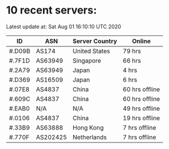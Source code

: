 # 10 recent servers:

Latest update at: Sat Aug 01 16:10:10 UTC 2020

| ID | ASN | Server Country | Online |
| -- | --- | -------------- | ------ |
| #.D09B | AS174 | United States | 79 hrs |
| #.7F1D | AS63949 | Singapore | 66 hrs |
| #.2A79 | AS63949 | Japan | 4 hrs |
| #.D369 | AS16509 | Japan | 6 hrs |
| #.07E8 | AS4837 | China | 60 hrs offline |
| #.609C | AS4837 | China | 60 hrs offline |
| #.EAB0 | N/A | N/A | 49 hrs offline |
| #.0106 | AS4837 | China | 19 hrs offline |
| #.33B9 | AS63888 | Hong Kong | 7 hrs offline |
| #.770F | AS202425 | Netherlands | 7 hrs offline |

